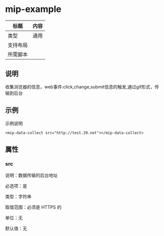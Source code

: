 # mip-example

标题|内容
----|----
类型|通用
支持布局|
所需脚本|

## 说明

收集浏览器的信息，web事件:click,change,submit信息的触发,通过gif形式，传输到后台

## 示例

示例说明

```
<mip-data-collect src="http://test.39.net"></mip-data-collect>
```

## 属性

### src

说明：数据传输的后台地址

必选项：是

类型：字符串

取值范围：必须是 HTTPS 的

单位：无

默认值：无